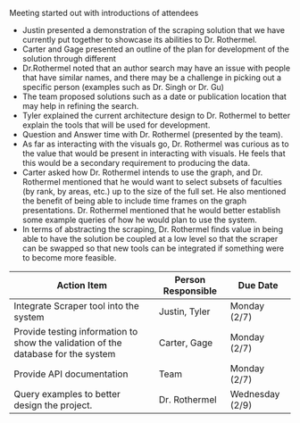 Meeting started out with introductions of attendees
- Justin presented a demonstration of the scraping solution that we have currently put together
to showcase its abilities to Dr. Rothermel.
- Carter and Gage presented an outline of the plan for development of the solution through
different
- Dr.Rothermel noted that an author search may have an issue with people that have
similar names, and there may be a challenge in picking out a specific person
(examples such as Dr. Singh or Dr. Gu)
- The team proposed solutions such as a date or publication location that may help in
refining the search.
- Tyler explained the current architecture design to Dr. Rothermel to better explain the tools
that will be used for development.
- Question and Answer time with Dr. Rothermel (presented by the team).
- As far as interacting with the visuals go, Dr. Rothermel was curious as to the value
that would be present in interacting with visuals. He feels that this would be a
secondary requirement to producing the data.
- Carter asked how Dr. Rothermel intends to use the graph, and Dr. Rothermel
mentioned that he would want to select subsets of faculties (by rank, by areas, etc.) up
to the size of the full set. He also mentioned the benefit of being able to include time
frames on the graph presentations. Dr. Rothermel mentioned that he would better
establish some example queries of how he would plan to use the system.
- In terms of abstracting the scraping, Dr. Rothermel finds value in being able to have
the solution be coupled at a low level so that the scraper can be swapped so that new
tools can be integrated if something were to become more feasible.

| Action Item | Person Responsible | Due Date |
|-------------|--------------------|----------|
| Integrate Scraper tool into the system | Justin, Tyler | Monday (2/7) |
| Provide testing information to show the validation of the database for the system | Carter, Gage | Monday (2/7) |
| Provide API documentation | Team  | Monday (2/7) | 
| Query examples to better design the project. | Dr. Rothermel | Wednesday (2/9) |